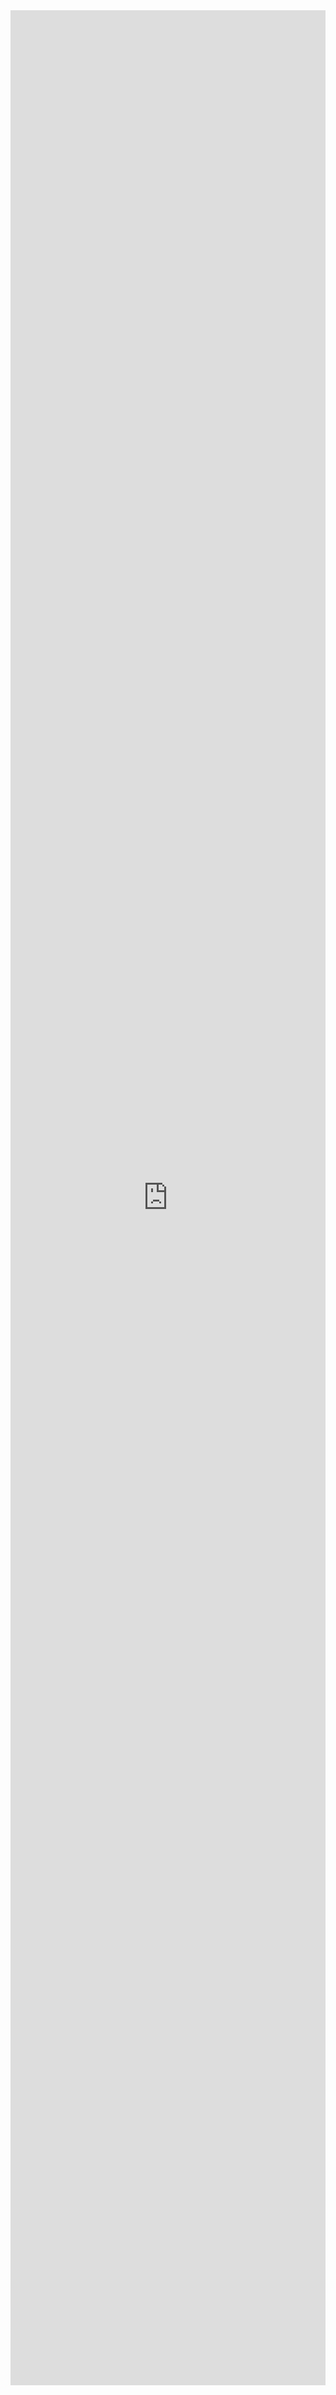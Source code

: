 <iframe style="height:95vh; width: 100%; border: 0;" src="https://app.termly.io/document/privacy-policy/67978f30-c612-44d3-9410-98ce3cd52bc2"></iframe>